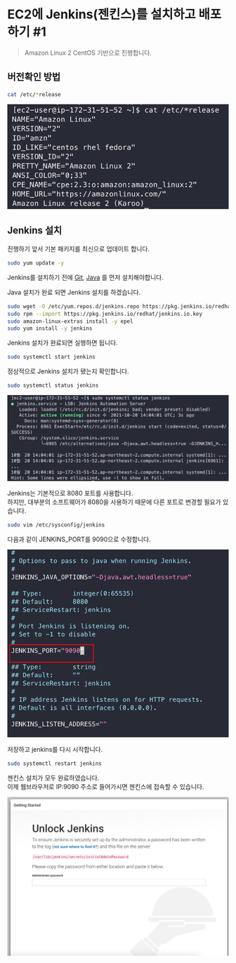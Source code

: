 # EC2에 Jenkins(젠킨스)를 설치하고 배포하기 #1

> Amazon Linux 2 CentOS 기반으로 진행합니다.

## 버전확인 방법

```bash
cat /etc/*release
```
![](./images/1.png)


## Jenkins 설치

진행하기 앞서 기본 패키지를 최신으로 업데이트 합니다.
```bash
sudo yum update -y
```

Jenkins를 설치하기 전에 [Git](https://github.com/ssoop-yoon/awesome-blog/tree/main/Git/EC2_Git_%EC%84%A4%EC%B9%98), [Java](https://github.com/ssoop-yoon/awesome-blog/tree/main/DevOps/EC2_Java_%EC%84%A4%EC%B9%98) 를 먼저 설치해야합니다.

Java 설치가 완료 되면 Jenkins 설치를 하겠습니다.
```bash
sudo wget -O /etc/yum.repos.d/jenkins.repo https://pkg.jenkins.io/redhat-stable/jenkins.repo
sudo rpm --import https://pkg.jenkins.io/redhat/jenkins.io.key
sudo amazon-linux-extras install -y epel
sudo yum install -y jenkins
```

Jenkins 설치가 완료되면 실행하면 됩니다.

```bash
sudo systemctl start jenkins
```

정상적으로 Jenkins 설치가 됐는지 확인합니다.

```bash
sudo systemctl status jenkins
```
![](./images/2.png)

Jenkins는 기본적으로 8080 포트를 사용합니다.  
하지만, 대부분의 소프트웨어가 8080을 사용하기 때문에 다른 포트로 변경할 필요가 있습니다.

```bash
sudo vim /etc/sysconfig/jenkins
```

다음과 같이 JENKINS_PORT를 9090으로 수정합니다.

![](./images/3.png)


저장하고 jenkins를 다시 시작합니다.
```bash
sudo systemctl restart jenkins
```

젠킨스 설치가 모두 완료하였습니다.  
이제 웹브라우저로 IP:9090 주소로 들어가시면 젠킨스에 접속할 수 있습니다. 

![](./images/4.png)
